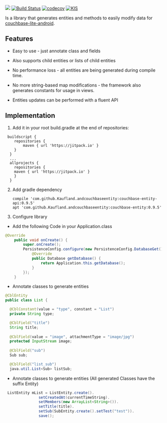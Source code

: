 [![](https://jitpack.io/v/Kaufland/andcouchbaseentity.svg)](https://jitpack.io/#Kaufland/andcouchbaseentity)
[![Build Status](https://travis-ci.org/Kaufland/andcouchbaseentity.svg?branch=master)](https://travis-ci.org/Kaufland/andcouchbaseentity)
[![codecov](https://codecov.io/gh/Kaufland/andcouchbaseentity/branch/master/graph/badge.svg)](https://codecov.io/gh/Kaufland/andcouchbaseentity)
[![KIS](https://img.shields.io/badge/KIS-awesome-red.svg)](http://www.spannende-it.de)



Is a library that generates entities and methods to easily modify data for [couchbase-lite-android](https://github.com/couchbase/couchbase-lite-android).



## Features

* Easy to use - just annotate class and fields

* Also supports child entities or lists of child entities

* No performance loss - all entities are being generated during compile time.

* No more string-based map modifications - the framework also generates constants for usage in views.

* Entities updates can be performed with a fluent API

## Implementation


1. Add it in your root build.gradle at the end of repositories:

```
 buildscript {
    repositories {
        maven { url 'https://jitpack.io' }
    }
  }
  ...
  allprojects {
    repositories {
	maven { url 'https://jitpack.io' }
    }
  }
```

2. Add gradle dependency

    ```
    compile 'com.github.Kaufland.andcouchbaseentity:couchbase-entity-api:0.9.5'
    apt 'com.github.Kaufland.andcouchbaseentity:couchbase-entity:0.9.5'
    ```

3. Configure library 

* Add the following Code in your Application.class

``` java
@Override
    public void onCreate() {
        super.onCreate();
        PersistenceConfig.configure(new PersistenceConfig.DatabaseGet() {
            @Override
            public Database getDatabase() {
                return Application.this.getDatabase();
            }
        });
    }
```
  
 * Annotate classes to generate entities
  
  ``` java
@CblEntity
public class List {

    @CblConstant(value = "type", constant = "List")
    private String type;

    @CblField("title")
    String title;
    
    @CblField(value = "image", attachmentType = "image/jpg")
    protected InputStream image;
    
    @CblField("sub")
    Sub sub;

    @CblField("list_sub")
    java.util.List<Sub> listSub;
   ```

 * Annotate classes to generate entities (All generated Classes have the suffix Entity)

 ``` java
  ListEntity mList = ListEntity.create().           
                setCreatedAt(currentTimeString).
                setMembers(new ArrayList<String>()).
                setTitle(title).
                setSub(SubEntity.create().setTest("test")).
                save();
                
 ```

